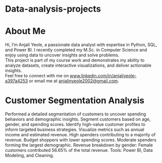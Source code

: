 # Data-analysis-projects
# About Me
Hi, I’m Anjali Yeole, a passionate data analyst with expertise in Python, SQL, and Power BI. I recently completed my M.Sc. in Computer Science and enjoy using data to uncover insights and solve problems.  
This project is part of my course work and demonstrates my ability to analyze datasets, create interactive visualizations, and deliver actionable insights.  
Feel free to connect with me on www.linkedin.com/in/anjaliyeole-a397a4253 or email me at anjalinyeole2002@gmail.com.


# Customer Segmentation Analysis

Performed a detailed segmentation of customers to uncover spending behaviors and demographic insights.
Segment customers based on age, gender, and spending scores.
Identify high-value customer profiles to inform targeted business strategies.
Visualize metrics such as annual income and estimated revenue.
High spenders contributing to a majority of revenue.
Budget shoppers with lower spending scores.
Moderate spenders forming the largest demographic.
Revenue breakdown by gender: Female customers contributed 56.65% of the total revenue.
Tools: Power BI, Data Modeling, and Cleaning.
